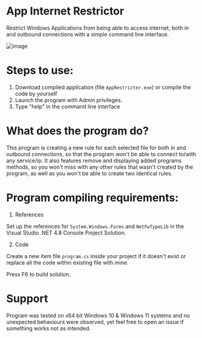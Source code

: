 # App Internet Restrictor
Restrict Windows Applications from being able to access internet, both in and outbound connections with a simple command line interface.

![image](https://github.com/anestercommprod/AppInternetRestrictor/assets/108794312/a96ead12-202c-4268-94c6-bc28a033d143)

# Steps to use:
1. Download compiled application (file `AppRestricter.exe`) or compile the code by yourself
2. Launch the program with Admin privileges.
3. Type "help" in the command line interface

# What does the program do?

This program is creating a new rule for each selected file for both in and outbound connections, so that the program won't be able to connect to/with any service/ip.
It also features remove and displaying added programs methods, so you won't miss with any other rules that wasn't created by the program, as well as you won't be able to create two identical rules. 

# Program compiling requirements:
1. References
   
Set up the references for `System.Windows.Forms` and  `NetFwTypeLib` in the Visual Studio .NET 4.8 Console Project Solution.

2. Code
   
Create a new item file `program.cs` inside your project if it doesn't exist or replace all the code within existing file with mine.

Press F6 to build solution.

# Support

Program was tested on x64 bit Windows 10 & Windows 11 systems and no unexpected behaviours were observed, yet feel free to open an issue if something works not as intended.

